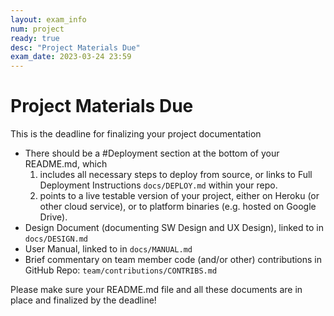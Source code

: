```yaml
---
layout: exam_info
num: project
ready: true
desc: "Project Materials Due"
exam_date: 2023-03-24 23:59
---
```


# Project Materials Due

This is the deadline for finalizing your project documentation
* There should be a #Deployment section at the bottom of your README.md, which 
    1. includes all necessary steps to deploy from source, or links to Full Deployment Instructions `docs/DEPLOY.md` within your repo.    
    2. points to a live testable version of your project, either on Heroku (or other cloud service), or to platform binaries (e.g. hosted on Google Drive).
* Design Document (documenting SW Design and UX Design), linked to in `docs/DESIGN.md` 
* User Manual, linked to in `docs/MANUAL.md` 
* Brief commentary on team member code (and/or other) contributions in GitHub Repo: `team/contributions/CONTRIBS.md`


Please make sure your README.md file and all these documents are in place and finalized by the deadline!

